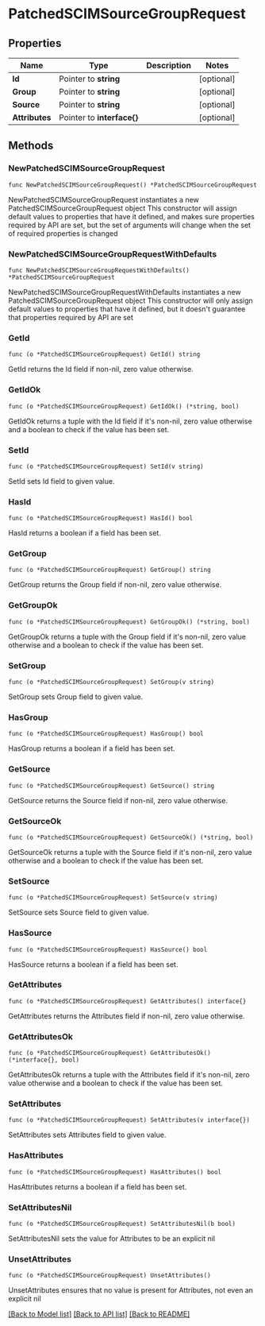 # PatchedSCIMSourceGroupRequest

## Properties

Name | Type | Description | Notes
------------ | ------------- | ------------- | -------------
**Id** | Pointer to **string** |  | [optional] 
**Group** | Pointer to **string** |  | [optional] 
**Source** | Pointer to **string** |  | [optional] 
**Attributes** | Pointer to **interface{}** |  | [optional] 

## Methods

### NewPatchedSCIMSourceGroupRequest

`func NewPatchedSCIMSourceGroupRequest() *PatchedSCIMSourceGroupRequest`

NewPatchedSCIMSourceGroupRequest instantiates a new PatchedSCIMSourceGroupRequest object
This constructor will assign default values to properties that have it defined,
and makes sure properties required by API are set, but the set of arguments
will change when the set of required properties is changed

### NewPatchedSCIMSourceGroupRequestWithDefaults

`func NewPatchedSCIMSourceGroupRequestWithDefaults() *PatchedSCIMSourceGroupRequest`

NewPatchedSCIMSourceGroupRequestWithDefaults instantiates a new PatchedSCIMSourceGroupRequest object
This constructor will only assign default values to properties that have it defined,
but it doesn't guarantee that properties required by API are set

### GetId

`func (o *PatchedSCIMSourceGroupRequest) GetId() string`

GetId returns the Id field if non-nil, zero value otherwise.

### GetIdOk

`func (o *PatchedSCIMSourceGroupRequest) GetIdOk() (*string, bool)`

GetIdOk returns a tuple with the Id field if it's non-nil, zero value otherwise
and a boolean to check if the value has been set.

### SetId

`func (o *PatchedSCIMSourceGroupRequest) SetId(v string)`

SetId sets Id field to given value.

### HasId

`func (o *PatchedSCIMSourceGroupRequest) HasId() bool`

HasId returns a boolean if a field has been set.

### GetGroup

`func (o *PatchedSCIMSourceGroupRequest) GetGroup() string`

GetGroup returns the Group field if non-nil, zero value otherwise.

### GetGroupOk

`func (o *PatchedSCIMSourceGroupRequest) GetGroupOk() (*string, bool)`

GetGroupOk returns a tuple with the Group field if it's non-nil, zero value otherwise
and a boolean to check if the value has been set.

### SetGroup

`func (o *PatchedSCIMSourceGroupRequest) SetGroup(v string)`

SetGroup sets Group field to given value.

### HasGroup

`func (o *PatchedSCIMSourceGroupRequest) HasGroup() bool`

HasGroup returns a boolean if a field has been set.

### GetSource

`func (o *PatchedSCIMSourceGroupRequest) GetSource() string`

GetSource returns the Source field if non-nil, zero value otherwise.

### GetSourceOk

`func (o *PatchedSCIMSourceGroupRequest) GetSourceOk() (*string, bool)`

GetSourceOk returns a tuple with the Source field if it's non-nil, zero value otherwise
and a boolean to check if the value has been set.

### SetSource

`func (o *PatchedSCIMSourceGroupRequest) SetSource(v string)`

SetSource sets Source field to given value.

### HasSource

`func (o *PatchedSCIMSourceGroupRequest) HasSource() bool`

HasSource returns a boolean if a field has been set.

### GetAttributes

`func (o *PatchedSCIMSourceGroupRequest) GetAttributes() interface{}`

GetAttributes returns the Attributes field if non-nil, zero value otherwise.

### GetAttributesOk

`func (o *PatchedSCIMSourceGroupRequest) GetAttributesOk() (*interface{}, bool)`

GetAttributesOk returns a tuple with the Attributes field if it's non-nil, zero value otherwise
and a boolean to check if the value has been set.

### SetAttributes

`func (o *PatchedSCIMSourceGroupRequest) SetAttributes(v interface{})`

SetAttributes sets Attributes field to given value.

### HasAttributes

`func (o *PatchedSCIMSourceGroupRequest) HasAttributes() bool`

HasAttributes returns a boolean if a field has been set.

### SetAttributesNil

`func (o *PatchedSCIMSourceGroupRequest) SetAttributesNil(b bool)`

 SetAttributesNil sets the value for Attributes to be an explicit nil

### UnsetAttributes
`func (o *PatchedSCIMSourceGroupRequest) UnsetAttributes()`

UnsetAttributes ensures that no value is present for Attributes, not even an explicit nil

[[Back to Model list]](../README.md#documentation-for-models) [[Back to API list]](../README.md#documentation-for-api-endpoints) [[Back to README]](../README.md)


